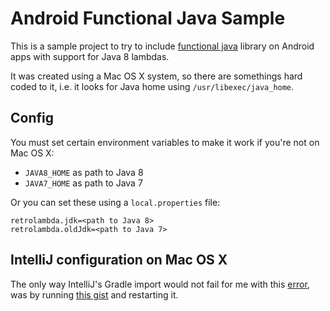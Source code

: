 # Android Functional Java Sample

This is a sample project to try to include [functional java](http://www.functionaljava.org/) library on Android apps
with support for Java 8 lambdas.

It was created using a Mac OS X system, so there are somethings hard coded to it, i.e. it looks for Java home
using `/usr/libexec/java_home`.

## Config

You must set certain environment variables to make it work if you're not on Mac OS X:

- `JAVA8_HOME` as path to Java 8
- `JAVA7_HOME` as path to Java 7

Or you can set these using a `local.properties` file:

```
retrolambda.jdk=<path to Java 8>
retrolambda.oldJdk=<path to Java 7>
```

## IntelliJ configuration on Mac OS X

The only way IntelliJ's Gradle import would not fail for me with this
[error](https://github.com/evant/gradle-retrolambda/issues/74), was by running
[this gist](https://gist.github.com/alcarvalho/26fb041de96f6cf30e91) and restarting it.
